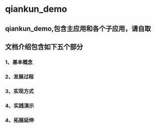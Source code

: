 # qiankun_demo
## qiankun_demo,包含主应用和各个子应用，请自取
## 文档介绍包含如下五个部分
### 1、基本概念
### 2、发展过程
### 3、实现方式
### 4、实践演示
### 4、拓展延伸
